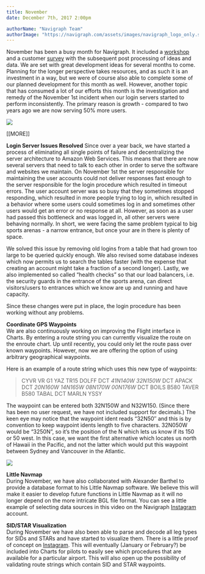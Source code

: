 ```yaml
---
title: November
date: December 7th, 2017 2:00pm

authorName: "Navigraph Team"
authorImage: "https://navigraph.com/assets/images/navigraph_logo_only.svg"
---
```


November has been a busy month for Navigraph. It included a [workshop ](http://blog.navigraph.com/post/166464426021/new-ideas)and a customer [survey](http://blog.navigraph.com/post/167492052421/survey-results-prepar3d-x-plane-up-fsx-down) with the subsequent post processing of ideas and data. We are set with great development ideas for several months to come. Planning for the longer perspective takes resources, and as such it is an investment in a way, but we were of course also able to complete some of our planned development for this month as well. However, another topic that has consumed a lot of our efforts this month is the investigation and remedy of the November 1st incident when our login servers started to perform inconsistently. The primary reason is growth - compared to two years ago we are now serving 50% more users.  

![](/media/168288102716_0.png)

\[\[MORE\]\]

**Login Server Issues Resolved** 
Since over a year back, we have started a process of eliminating all single points of failure and decentralizing the server architecture to Amazon Web Services. This means that there are now several servers that need to talk to each other in order to serve the software and websites we maintain. On November 1st the server responsible for maintaining the user accounts could not deliver responses fast enough to the server responsible for the login procedure which resulted in timeout errors. The user account server was so busy that they sometimes stopped responding, which resulted in more people trying to log in, which resulted in a behavior where some users could sometimes log in and sometimes other users would get an error or no response at all. However, as soon as a user had passed this bottleneck and was logged in, all other servers were behaving normally. In short, we were facing the same problem typical to big sports arenas - a narrow entrance, but once your are in there is plenty of space.

We solved this issue by removing old logins from a table that had grown too large to be queried quickly enough. We also revised some database indexes which now permits us to search the tables faster (with the expense that creating an account might take a fraction of a second longer). Lastly, we also implemented so called “health checks” so that our load balancers, i.e. the security guards in the entrance of the sports arena, can direct visitors/users to entrances which we know are up and running and have capacity.

Since these changes were put in place, the login procedure has been working without any problems.

**Coordinate GPS Waypoints**  
We are also continuously working on improving the Flight interface in Charts. By entering a route string you can currently visualize the route on the enroute chart. Up until recently, you could only let the route pass over known waypoints. However, now we are offering the option of using arbitrary geographical waypoints. 

Here is an example of a route string which uses this new type of waypoints:

> CYVR VR G1 YAZ TR15 DOLFF DCT _41N140W 32N150W_ DCT APACK DCT _20N160W 14N165W 08N170W 00N176W_ DCT BOILS B580 TAVER B580 TABAL DCT MARLN YSSY  

The waypoint can be entered both 32N150W and N32W150\. (Since there has been no user request, we have not included support for decimals.) The keen eye may notice that the waypoint ident reads “32N50″ and this is by convention to keep waypoint idents length to five characters. 32N050W would be “3250N”, so it’s the position of the N which lets us know if its 150 or 50 west. In this case, we want the first alternative which locates us north of Hawaii in the Pacific, and not the latter which would put this waypoint between Sydney and Vancouver in the Atlantic.

  
![](/media/168288102716_1.png)

**Little Navmap**  
During November, we have also collaborated with Alexander Barthel to provide a database format to his Little Navmap software. We believe this will make it easier to develop future functions in Little Navmap as it will no longer depend on the more intricate BGL file format. You can see a little example of selecting data sources in this video on the Navigraph [Instagram](https://www.instagram.com/p/BcKUgkFBtP-) account.

**SID/STAR Visualization**  
During November we have also been able to parse and decode all leg types for SIDs and STARs and have started to visualize them. There is a little proof of concept on [Instagram](https://www.instagram.com/p/BcHrVwFhWji). This will eventually (January or February?) be included into Charts for pilots to easily see which procedures that are available for a particular airport. This will also open up the possibility of validating route strings which contain SID and STAR waypoints.